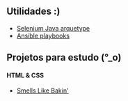 Utilidades :)
-------------

* [Selenium Java arquetype](https://github.com/julianopontes/selenium-archetype)
* [Ansible playbooks](https://github.com/julianopontes/ansible-playbooks)

Projetos para estudo (°_o)
----------------------------

#### HTML & CSS
* [Smells Like Bakin'](http://julianopontes.github.com/html/bakin)